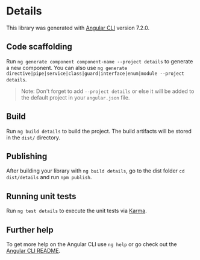 # Details

This library was generated with [Angular CLI](https://github.com/angular/angular-cli) version 7.2.0.

## Code scaffolding

Run `ng generate component component-name --project details` to generate a new component. You can also use `ng generate directive|pipe|service|class|guard|interface|enum|module --project details`.

> Note: Don't forget to add `--project details` or else it will be added to the default project in your `angular.json` file.

## Build

Run `ng build details` to build the project. The build artifacts will be stored in the `dist/` directory.

## Publishing

After building your library with `ng build details`, go to the dist folder `cd dist/details` and run `npm publish`.

## Running unit tests

Run `ng test details` to execute the unit tests via [Karma](https://karma-runner.github.io).

## Further help

To get more help on the Angular CLI use `ng help` or go check out the [Angular CLI README](https://github.com/angular/angular-cli/blob/master/README.md).
